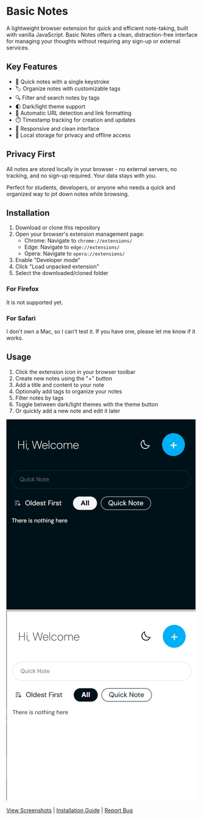 # Basic Notes

A lightweight browser extension for quick and efficient note-taking, built with vanilla JavaScript. Basic Notes offers a clean, distraction-free interface for managing your thoughts without requiring any sign-up or external services.

## Key Features

- 📝 Quick notes with a single keystroke
- 🏷️ Organize notes with customizable tags  
- 🔍 Filter and search notes by tags
- 🌓 Dark/light theme support
- 🔗 Automatic URL detection and link formatting
- ⏱️ Timestamp tracking for creation and updates
- 📱 Responsive and clean interface
- 💾 Local storage for privacy and offline access

## Privacy First

All notes are stored locally in your browser - no external servers, no tracking, and no sign-up required. Your data stays with you.

Perfect for students, developers, or anyone who needs a quick and organized way to jot down notes while browsing.

## Installation

1. Download or clone this repository
2. Open your browser's extension management page:
   - Chrome: Navigate to `chrome://extensions/`
   - Edge: Navigate to `edge://extensions/`
   - Opera: Navigate to `opera://extensions/`
3. Enable "Developer mode"
4. Click "Load unpacked extension"
5. Select the downloaded/cloned folder

### For Firefox

It is not supported yet.

### For Safari

I don't own a Mac, so I can't test it. If you have one, please let me know if it works.

## Usage

1. Click the extension icon in your browser toolbar
2. Create new notes using the "+" button
3. Add a title and content to your note
4. Optionally add tags to organize your notes
5. Filter notes by tags
6. Toggle between dark/light themes with the theme button
7. Or quickly add a new note and edit it later

![Extension Screenshot](assets/ss_dark.png)
![Extension Screenshot](assets/ss_light.png)

[View Screenshots](#) | [Installation Guide](#installation) | [Report Bug](https://github.com/yourusername/basic-notes/issues)

